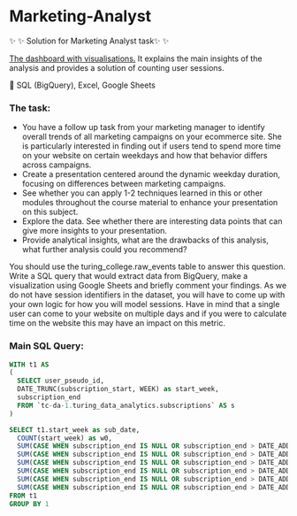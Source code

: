 # Marketing-Analyst


✨ ✨ Solution for Marketing Analyst task✨ ✨ 

<a href = 'https://docs.google.com/spreadsheets/d/1HFUrlI4NUbBio7uR0rBI3lxkxsFBP-BVWgelbZbob_A/edit?usp=sharing
'> The dashboard with visualisations.</a> It explains the main insights of the analysis and provides a solution of counting user sessions.

:rocket: SQL (BigQuery), Excel, Google Sheets

### The task:

- You have a follow up task from your marketing manager to identify overall trends of all marketing campaigns on your ecommerce site. She is particularly interested in finding out if users tend to spend more time on your website on certain weekdays and how that behavior differs across campaigns.
- Create a presentation centered around the dynamic weekday duration, focusing on differences between marketing campaigns.
- See whether you can apply 1-2 techniques learned in this or other modules throughout the course material to enhance your presentation on this subject.
- Explore the data. See whether there are interesting data points that can give more insights to your presentation.
- Provide analytical insights, what are the drawbacks of this analysis, what further analysis could you recommend?

You should use the turing_college.raw_events table to answer this question. Write a SQL query that would extract data from BigQuery, make a visualization using Google Sheets and briefly comment your findings. As we do not have session identifiers in the dataset, you will have to come up with your own logic for how you will model sessions. Have in mind that a single user can come to your website on multiple days and if you were to calculate time on the website this may have an impact on this metric.

### Main SQL Query:

``` SQL 
WITH t1 AS 
(
  SELECT user_pseudo_id,
  DATE_TRUNC(subscription_start, WEEK) as start_week,
  subscription_end
  FROM `tc-da-1.turing_data_analytics.subscriptions` AS s 
)

SELECT t1.start_week as sub_date,
  COUNT(start_week) as w0,
  SUM(CASE WHEN subscription_end IS NULL OR subscription_end > DATE_ADD(start_week, INTERVAL 1 WEEK) THEN 1 ELSE 0 END) AS w1,
  SUM(CASE WHEN subscription_end IS NULL OR subscription_end > DATE_ADD(start_week, INTERVAL 2 WEEK) THEN 1 ELSE 0 END) AS w2,
  SUM(CASE WHEN subscription_end IS NULL OR subscription_end > DATE_ADD(start_week, INTERVAL 3 WEEK) THEN 1 ELSE 0 END) AS w3,
  SUM(CASE WHEN subscription_end IS NULL OR subscription_end > DATE_ADD(start_week, INTERVAL 4 WEEK) THEN 1 ELSE 0 END) AS w4,
  SUM(CASE WHEN subscription_end IS NULL OR subscription_end > DATE_ADD(start_week, INTERVAL 5 WEEK) THEN 1 ELSE 0 END) AS w5,
  SUM(CASE WHEN subscription_end IS NULL OR subscription_end > DATE_ADD(start_week, INTERVAL 6 WEEK) THEN 1 ELSE 0 END) AS w6
FROM t1
GROUP BY 1
```
